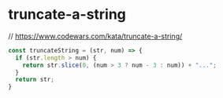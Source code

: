 # truncate-a-string
// https://www.codewars.com/kata/truncate-a-string/


```javascript
const truncateString = (str, num) => {
  if (str.length > num) {
    return str.slice(0, (num > 3 ? num - 3 : num)) + "...";
  }
  return str;
}
```
